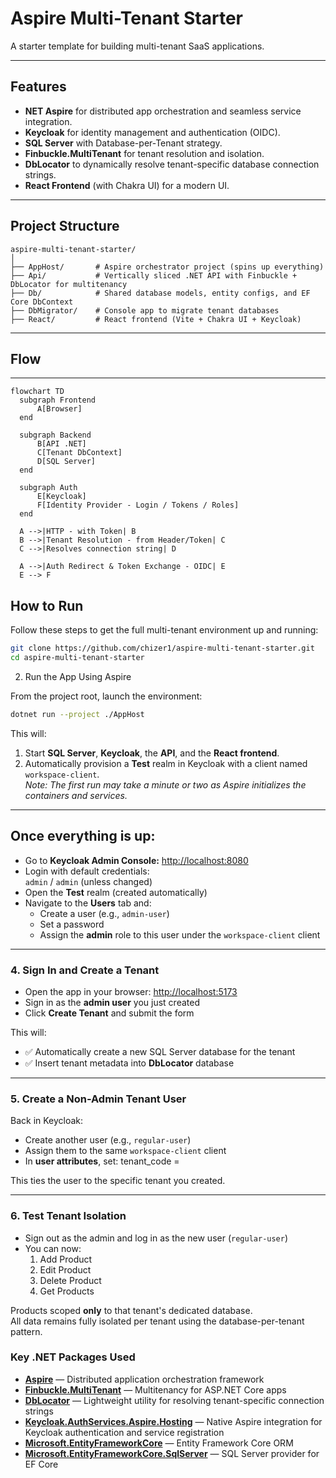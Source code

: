 # Aspire Multi-Tenant Starter

A starter template for building multi-tenant SaaS applications.

---

## Features

- **NET Aspire** for distributed app orchestration and seamless service integration.
- **Keycloak** for identity management and authentication (OIDC).
- **SQL Server** with Database-per-Tenant strategy.
- **Finbuckle.MultiTenant** for tenant resolution and isolation.
- **DbLocator** to dynamically resolve tenant-specific database connection strings.
- **React Frontend** (with Chakra UI) for a modern UI.

---

## Project Structure

```text
aspire-multi-tenant-starter/
│
├── AppHost/       # Aspire orchestrator project (spins up everything)
├── Api/           # Vertically sliced .NET API with Finbuckle + DbLocator for multitenancy
├── Db/            # Shared database models, entity configs, and EF Core DbContext
├── DbMigrator/    # Console app to migrate tenant databases
├── React/         # React frontend (Vite + Chakra UI + Keycloak)
```
---

## Flow

---
```mermaid
flowchart TD
  subgraph Frontend
      A[Browser]
  end
  
  subgraph Backend
      B[API .NET]
      C[Tenant DbContext]
      D[SQL Server]
  end
  
  subgraph Auth
      E[Keycloak]
      F[Identity Provider - Login / Tokens / Roles]
  end
  
  A -->|HTTP - with Token| B
  B -->|Tenant Resolution - from Header/Token| C
  C -->|Resolves connection string| D
  
  A -->|Auth Redirect & Token Exchange - OIDC| E
  E --> F
```

## How to Run

Follow these steps to get the full multi-tenant environment up and running:

```bash
git clone https://github.com/chizer1/aspire-multi-tenant-starter.git
cd aspire-multi-tenant-starter
```

2. Run the App Using Aspire

From the project root, launch the environment:

```bash
dotnet run --project ./AppHost
```

This will:

1. Start **SQL Server**, **Keycloak**, the **API**, and the **React frontend**.  
2. Automatically provision a **Test** realm in Keycloak with a client named `workspace-client`.  
   _Note: The first run may take a minute or two as Aspire initializes the containers and services._

---

## Once everything is up:

- Go to **Keycloak Admin Console:** [http://localhost:8080](http://localhost:8080)  
- Login with default credentials:  
  `admin` / `admin` (unless changed)  
- Open the **Test** realm (created automatically)  
- Navigate to the **Users** tab and:  
  - Create a user (e.g., `admin-user`)  
  - Set a password  
  - Assign the **admin** role to this user under the `workspace-client` client  

---

### 4. Sign In and Create a Tenant

- Open the app in your browser: [http://localhost:5173](http://localhost:5173)  
- Sign in as the **admin user** you just created  
- Click **Create Tenant** and submit the form  

This will:

- ✅ Automatically create a new SQL Server database for the tenant  
- ✅ Insert tenant metadata into **DbLocator** database

---

### 5. Create a Non-Admin Tenant User

Back in Keycloak:

- Create another user (e.g., `regular-user`)  
- Assign them to the same `workspace-client` client  
- In **user attributes**, set: tenant_code = <your newly created tenant code>


This ties the user to the specific tenant you created.

---

### 6. Test Tenant Isolation

- Sign out as the admin and log in as the new user (`regular-user`)  
- You can now:  
  1. Add Product
  2. Edit Product
  3. Delete Product
  4. Get Products

Products scoped **only** to that tenant's dedicated database.  
All data remains fully isolated per tenant using the database-per-tenant pattern.

### Key .NET Packages Used

- [**Aspire**](https://github.com/dotnet/aspire) — Distributed application orchestration framework  
- [**Finbuckle.MultiTenant**](https://github.com/Finbuckle/Finbuckle.MultiTenant) — Multitenancy for ASP.NET Core apps  
- [**DbLocator**](https://github.com/chizer1/DbLocator) — Lightweight utility for resolving tenant-specific connection strings  
- [**Keycloak.AuthServices.Aspire.Hosting**](https://github.com/NikiforovAll/keycloak-authorization-services-dotnet) — Native Aspire integration for Keycloak authentication and service registration  
- [**Microsoft.EntityFrameworkCore**](https://www.nuget.org/packages/Microsoft.EntityFrameworkCore) — Entity Framework Core ORM  
- [**Microsoft.EntityFrameworkCore.SqlServer**](https://www.nuget.org/packages/Microsoft.EntityFrameworkCore.SqlServer) — SQL Server provider for EF Core  
